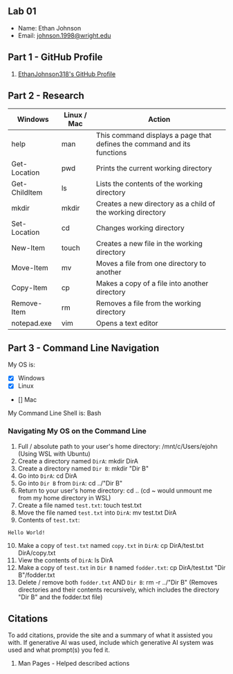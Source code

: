 ## Lab 01

- Name: Ethan Johnson
- Email: johnson.1998@wright.edu

## Part 1 - GitHub Profile

1. [EthanJohnson318's GitHub Profile](https://github.com/EthanJohnson318)

## Part 2 - Research

| Windows | Linux / Mac | Action |
| ---     | ---         | ---    |
| help    | man         | This command displays a page that defines the command and its functions       |
| Get-Location | pwd    | Prints the current working directory       |
| Get-ChildItem | ls    | Lists the contents of the working directory       |
| mkdir   | mkdir       | Creates a new directory as a child of the working directory       |
| Set-Location | cd     | Changes working directory       |
| New-Item | touch      | Creates a new file in the working directory       |
| Move-Item | mv        | Moves a file from one directory to another       |
| Copy-Item | cp        | Makes a copy of a file into another directory       |
| Remove-Item | rm      | Removes a file from the working directory       |
| notepad.exe | vim     | Opens a text editor       |

## Part 3 - Command Line Navigation

My OS is:
- [x] Windows
- [x] Linux
- [] Mac

My Command Line Shell is: Bash

### Navigating My OS on the Command Line

1. Full / absolute path to your user's home directory: /mnt/c/Users/ejohn (Using WSL with Ubuntu)
2. Create a directory named `DirA`: mkdir DirA
3. Create a directory named `Dir B`: mkdir "Dir B"
4. Go into `DirA`: cd DirA
5. Go into `Dir B` from `DirA`: cd ../"Dir B"
6. Return to your user's home directory: cd .. (cd ~ would unmount me from my home directory in WSL)
7. Create a file named `test.txt`: touch test.txt
8. Move the file named `test.txt` into `DirA`: mv test.txt DirA
9. Contents of `test.txt`:
```
Hello World!
```
10. Make a copy of `test.txt` named `copy.txt` in `DirA`: cp DirA/test.txt DirA/copy.txt
11. View the contents of `DirA`: ls DirA
12. Make a copy of `test.txt` in `Dir B` named `fodder.txt`: cp DirA/test.txt "Dir B"/fodder.txt
13. Delete / remove both `fodder.txt` AND `Dir B`: rm -r ../"Dir B" (Removes directories and their contents recursively, which includes the directory "Dir B" and the fodder.txt file)

## Citations

To add citations, provide the site and a summary of what it assisted you with.  If generative AI was used, include which generative AI system was used and what prompt(s) you fed it.

1. Man Pages - Helped described actions
